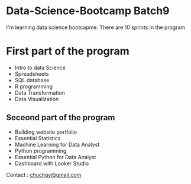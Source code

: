 # Data-Science-Bootcamp Batch9

I'm learning data science bootcapme. There are 10 sprints in the program


# First part of the program
- Intro to data Science
- Spreadsheets
- SQL database
- R programming
- Data Transformation
- Data Visualization

## Seceond part of the program
- Building website portfolio
- Essential Statistics
- Machine Learning for Data Analyst
- Python programming
- Essential Python for Data Analyst
- Dashboard with Looker Studio

Contact : chuchgy@gmail.com
